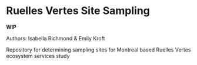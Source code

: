 # Ruelles Vertes Site Sampling 

**WIP** 

Authors: Isabella Richmond & Emily Kroft  

Repository for determining sampling sites for Montreal based Ruelles Vertes ecosystem services study
